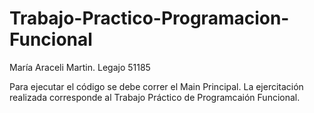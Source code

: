 # Trabajo-Practico-Programacion-Funcional
María Araceli Martin. Legajo 51185

Para ejecutar el código se debe correr el Main Principal. La ejercitación realizada corresponde al Trabajo Práctico de Programcaión Funcional. 
